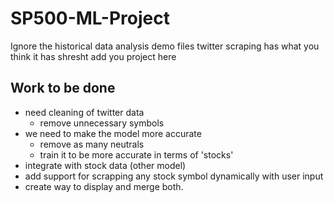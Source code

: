 # SP500-ML-Project
Ignore the historical data analysis demo files
twitter scraping has what you think it has
shresht add you project here


## Work to be done
- need cleaning of twitter data
    - remove unnecessary symbols 
- we need to make the model more accurate
    - remove as many neutrals 
    - train it to be more accurate in terms of 'stocks'
- integrate with stock data (other model)
- add support for scrapping any stock symbol dynamically with user input
- create way to display and merge both.